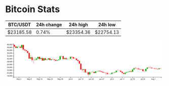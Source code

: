 # Bitcoin Stats

BTC/USDT|24h change|24h high|24h low|
|---|---|---|---|
|$23185.58|0.74%|$23354.36|$22754.13|

<img src="./chart.svg">
